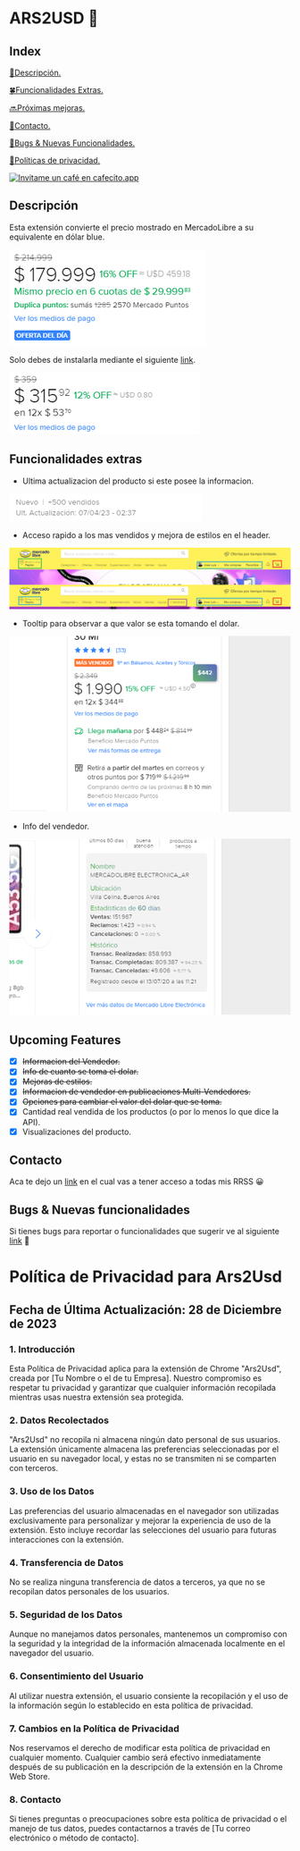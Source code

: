 # ARS2USD 💸

## Index

[📜Descripción.](#descripción)

[🍀Funcionalidades Extras.](#funcionalidades-extras)

[🔜Próximas mejoras.](#upcoming-features)

[📲Contacto.](#contacto)

[🐛Bugs & Nuevas Funcionalidades.](#bugs--nuevas-funcionalidades)

[🔐Políticas de privacidad.](#política-de-privacidad-para-ars2usd)

[![Invitame un café en cafecito.app](https://cdn.cafecito.app/imgs/buttons/button_5.svg)](https://cafecito.app/0xkoller)

## Descripción

Esta extensión convierte el precio mostrado en MercadoLibre a su equivalente en dólar blue.

![](https://github.com/0xKoller/ars2usd/blob/master/images/ejempoUSD2.png)

Solo debes de instalarla mediante el siguiente [link](https://chrome.google.com/webstore/detail/ars2usd/ejhhkpcflhmmlpjnhockoblhijklhokp?hl=es).

![](https://github.com/0xKoller/ars2usd/blob/master/images/ejempoUSD1.png)

## Funcionalidades extras

- Ultima actualizacion del producto si este posee la informacion.

![](https://github.com/0xKoller/ars2usd/blob/master/images/ultAct.png)

- Acceso rapido a los mas vendidos y mejora de estilos en el header.

![](https://github.com/0xKoller/ars2usd/blob/master/images/header-cropped.png)

- Tooltip para observar a que valor se esta tomando el dolar.

![](https://github.com/0xKoller/ars2usd/blob/master/images/tooltip.png)

- Info del vendedor.

![](https://github.com/0xKoller/ars2usd/blob/master/images/sellerInfo.png)

## Upcoming Features

- [x] ~~Informacion del Vendedor.~~
- [x] ~~Info de cuanto se toma el dolar.~~
- [x] ~~Mejoras de estilos.~~
- [x] ~~Informacion de vendedor en publicaciones Multi-Vendedores.~~
- [x] ~~Opciones para cambiar el valor del dolar que se toma.~~
- [x] Cantidad real vendida de los productos (o por lo menos lo que dice la API).
- [x] Visualizaciones del producto.

## Contacto

Aca te dejo un [link](https://linktr.ee/0xKoller) en el cual vas a tener acceso a todas mis RRSS 😀

## Bugs & Nuevas funcionalidades

Si tienes bugs para reportar o funcionalidades que sugerir ve al siguiente [link](https://github.com/0xKoller/ars2usd/issues) 🐛

# Política de Privacidad para Ars2Usd

## Fecha de Última Actualización: 28 de Diciembre de 2023

### 1. Introducción
Esta Política de Privacidad aplica para la extensión de Chrome "Ars2Usd", creada por [Tu Nombre o el de tu Empresa]. Nuestro compromiso es respetar tu privacidad y garantizar que cualquier información recopilada mientras usas nuestra extensión sea protegida.

### 2. Datos Recolectados
"Ars2Usd" no recopila ni almacena ningún dato personal de sus usuarios. La extensión únicamente almacena las preferencias seleccionadas por el usuario en su navegador local, y estas no se transmiten ni se comparten con terceros.

### 3. Uso de los Datos
Las preferencias del usuario almacenadas en el navegador son utilizadas exclusivamente para personalizar y mejorar la experiencia de uso de la extensión. Esto incluye recordar las selecciones del usuario para futuras interacciones con la extensión.

### 4. Transferencia de Datos
No se realiza ninguna transferencia de datos a terceros, ya que no se recopilan datos personales de los usuarios.

### 5. Seguridad de los Datos
Aunque no manejamos datos personales, mantenemos un compromiso con la seguridad y la integridad de la información almacenada localmente en el navegador del usuario.

### 6. Consentimiento del Usuario
Al utilizar nuestra extensión, el usuario consiente la recopilación y el uso de la información según lo establecido en esta política de privacidad.

### 7. Cambios en la Política de Privacidad
Nos reservamos el derecho de modificar esta política de privacidad en cualquier momento. Cualquier cambio será efectivo inmediatamente después de su publicación en la descripción de la extensión en la Chrome Web Store.

### 8. Contacto
Si tienes preguntas o preocupaciones sobre esta política de privacidad o el manejo de tus datos, puedes contactarnos a través de [Tu correo electrónico o método de contacto].

